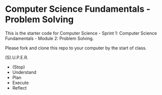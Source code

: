 # Computer Science Fundamentals - Problem Solving

This is the starter code for Computer Science - Sprint 1: Computer Science Fundamentals - Module 2: Problem Solving.

Please fork and clone this repo to your computer by the start of class.

(S).U.P.E.R.
- (Stop)
- Understand
- Plan
- Execute
- Reflect